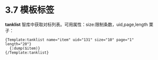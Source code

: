 # 3.7 模板标签

**tanklist** 智库中获取对标列表。可用属性：size:限制条数，uid,page,length 栗子：

```text
{Template:tanklist name="item" uid="131" size="10" page="1" length="20"}
  {:dump($item)}
{/Template:tanklist}
```

